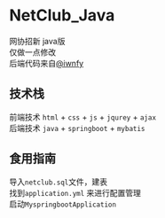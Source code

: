 # NetClub_Java
网协招新 java版
\
仅做一点修改
\
后端代码来自[@iwnfy](https://github.com/iwnfy)
## 技术栈
前端技术 `html` + `css` + `js` + `jqurey` + `ajax`
\
后端技术 `java` + `springboot` + `mybatis`

## 食用指南
导入`netclub.sql`文件，建表
\
找到`application.yml` 来进行配置管理
\
启动`MyspringbootApplication`
